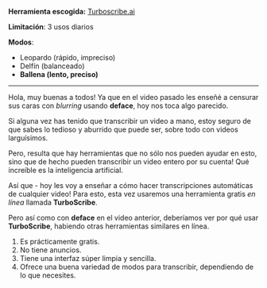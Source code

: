 **Herramienta escogida:** [Turboscribe.ai](https://turboscribe.ai)

**Limitación**: 3 usos diarios

**Modos**:

- Leopardo (rápido, impreciso)
- Delfín (balanceado)
- **Ballena (lento, preciso)**


---

Hola, muy buenas a todos! Ya que en el video pasado les enseñé a censurar sus caras con *blurring* usando **deface**, hoy nos toca algo parecido. 

Si alguna vez has tenido que transcribir un video a mano, estoy seguro de que sabes lo tedioso y aburrido que puede ser, sobre todo con videos larguísimos.

Pero, resulta que hay herramientas que no sólo nos pueden ayudar en esto, sino que de hecho pueden transcribir un video entero por su cuenta! Qué increíble es la inteligencia artificial.

Así que - hoy les voy a enseñar a cómo hacer transcripciones automáticas de cualquier video! Para esto, esta vez usaremos una herramienta gratis *en línea* llamada **TurboScribe**.

Pero así como con **deface** en el video anterior, deberíamos ver por qué usar **TurboScribe**, habiendo otras herramientas similares en línea.

1. Es prácticamente gratis.
2. No tiene anuncios.
3. Tiene una interfaz súper limpia y sencilla.
4. Ofrece una buena variedad de modos para transcribir, dependiendo de lo que necesites. 

